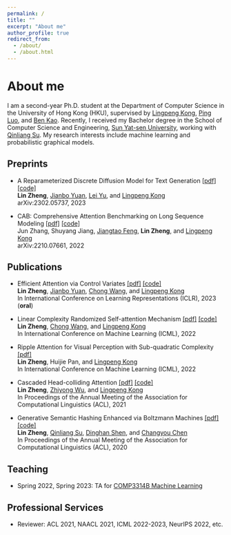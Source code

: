 ```yaml
---
permalink: /
title: ""
excerpt: "About me"
author_profile: true
redirect_from: 
  - /about/
  - /about.html
---
```



# About me
I am a second-year Ph.D. student at the Department of Computer Science in the University of Hong Kong (HKU), supervised by [Lingpeng Kong](https://ikekonglp.github.io/), [Ping Luo](http://luoping.me/), and [Ben Kao](https://www.cs.hku.hk/people/academic-staff/kao). Recently, I received my Bachelor degree in the School of Computer Science and Engineering, [Sun Yat-sen University](http://www.sysu.edu.cn/en/index.htm), working with [Qinliang Su](https://scholar.google.com/citations?hl=en&user=cuIweygAAAAJ&view_op=list_works&sortby=pubdate). My research interests include machine learning and probabilistic graphical models.

<!-- ## News -->

## Preprints

- A Reparameterized Discrete Diffusion Model for Text Generation <a href="https://arxiv.org/pdf/2302.05737.pdf">[pdf]</a> <a href="https://github.com/HKUNLP/reparam-discrete-diffusion">[code]</a> <br>
  <b>Lin Zheng</b>, <a href="https://scholar.google.com/citations?user=B1EhbCsAAAAJ&hl=en">Jianbo Yuan</a>, <a href="https://www.cs.ox.ac.uk/people/lei.yu/">Lei Yu</a>, and <a href="https://ikekonglp.github.io/">Lingpeng Kong</a> <br>
  arXiv:2302.05737, 2023

- CAB: Comprehensive Attention Benchmarking on Long Sequence Modeling <a href="https://arxiv.org/pdf/2210.07661.pdf">[pdf]</a> <a href="https://github.com/Shark-NLP/CAB">[code]</a> <br>
  Jun Zhang, Shuyang Jiang, <a href="https://jiangtaofeng.github.io/">Jiangtao Feng</a>, <b>Lin Zheng</b>, and <a href="https://ikekonglp.github.io/">Lingpeng Kong</a> <br>
  arXiv:2210.07661, 2022
  

## Publications

- Efficient Attention via Control Variates <a href="https://openreview.net/forum?id=G-uNfHKrj46">[pdf]</a> <a href="https://github.com/LZhengisme/efficient-attention">[code]</a> <br> 
  <b>Lin Zheng</b>, <a href="https://scholar.google.com/citations?user=B1EhbCsAAAAJ&hl=en">Jianbo Yuan</a>, <a href="https://chongw.github.io">Chong Wang</a>, and <a href="https://ikekonglp.github.io/">Lingpeng Kong</a> <br>
  In International Conference on Learning Representations (ICLR), 2023 (<b>oral</b>) 

- Linear Complexity Randomized Self-attention Mechanism <a href="https://arxiv.org/pdf/2204.04667.pdf">[pdf]</a> <a href="https://github.com/LZhengisme/efficient-attention">[code]</a> <br> 
  <b>Lin Zheng</b>, <a href="https://chongw.github.io">Chong Wang</a>, and <a href="https://ikekonglp.github.io/">Lingpeng Kong</a> <br>
  In International Conference on Machine Learning (ICML), 2022 

- Ripple Attention for Visual Perception with Sub-quadratic Complexity <a href="https://arxiv.org/pdf/2110.02453.pdf">[pdf]</a> <br>
  <b>Lin Zheng</b>, Huijie Pan, and <a href="https://ikekonglp.github.io/">Lingpeng Kong</a> <br>
  In International Conference on Machine Learning (ICML), 2022 

- Cascaded Head-colliding Attention <a href="https://aclanthology.org/2021.acl-long.45.pdf">[pdf]</a> <a href="https://github.com/LZhengisme/CODA">[code]</a> <br> 
  <b>Lin Zheng</b>, <a href="https://lividwo.github.io/zywu.github.io/">Zhiyong Wu</a>, and <a href="https://ikekonglp.github.io/">Lingpeng Kong</a> <br>
  In Proceedings of the Annual Meeting of the Association for Computational Linguistics (ACL), 2021  

- Generative Semantic Hashing Enhanced via Boltzmann Machines <a href="https://www.aclweb.org/anthology/2020.acl-main.71.pdf">[pdf]</a> <a href="https://github.com/LZhengisme/CorrelatedSemanticHashing">[code]</a> <br> 
  <b>Lin Zheng</b>, <a href="https://cse.sysu.edu.cn/content/3796">Qinliang Su</a>, <a href="https://sites.google.com/view/dinghanshen">Dinghan Shen</a>, and <a href="https://cse.buffalo.edu/~changyou/">Changyou Chen</a> <br> 
  In Proceedings of the Annual Meeting of the Association for Computational Linguistics (ACL), 2020 

## Teaching

- Spring 2022, Spring 2023: TA for <a href="https://nlp.cs.hku.hk/comp3314-spring2023/">COMP3314B Machine Learning</a>

## Professional Services

- Reviewer: ACL 2021, NAACL 2021, ICML 2022-2023, NeurIPS 2022, etc.
